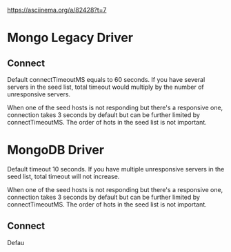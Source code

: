 https://asciinema.org/a/82428?t=7

# Mongo Legacy Driver

## Connect

Default connectTimeoutMS equals to 60 seconds. If you have several servers in the seed list, total timeout would multiply
by the number of unresponsive servers.

When one of the seed hosts is not responding but there's a responsive one, connection takes 3 seconds by default  but
can be further limited by connectTimeoutMS. The order of hots in the seed list is not important.


# MongoDB Driver

Default timeout 10 seconds. If you have multiple unresponsive servers in the seed list, total timeout will not increase.

When one of the seed hosts is not responding but there's a responsive one, connection takes 3 seconds by default but
can be further limited by connectTimeoutMS. The order of hots in the seed list is not important.

## Connect

Defau